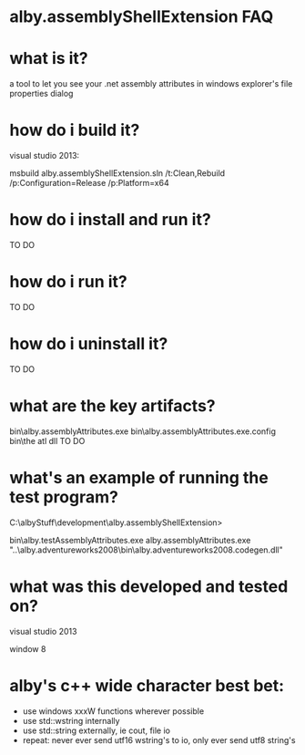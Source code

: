 # alby.assemblyShellExtension FAQ

# what is it?

a tool to let you see your .net assembly attributes in windows explorer's file properties dialog


# how do i build it?

visual studio 2013:

msbuild alby.assemblyShellExtension.sln /t:Clean,Rebuild /p:Configuration=Release /p:Platform=x64



# how do i install and run it?

TO DO

# how do i run it?

TO DO

# how do i uninstall it?

TO DO

# what are the key artifacts?

bin\alby.assemblyAttributes.exe
bin\alby.assemblyAttributes.exe.config
bin\the atl dll TO DO


# what's an example of running the test program?

C:\albyStuff\development\alby.assemblyShellExtension>

bin\alby.testAssemblyAttributes.exe alby.assemblyAttributes.exe "..\alby.adventureworks2008\bin\alby.adventureworks2008.codegen.dll"


# what was this developed and tested on?

visual studio 2013

window 8

# alby's c++ wide character best bet:

- use windows xxxW functions wherever possible 
- use std::wstring internally
- use std::string  externally, ie cout, file io
- repeat: never ever send utf16 wstring's to io, only ever send utf8 string's

